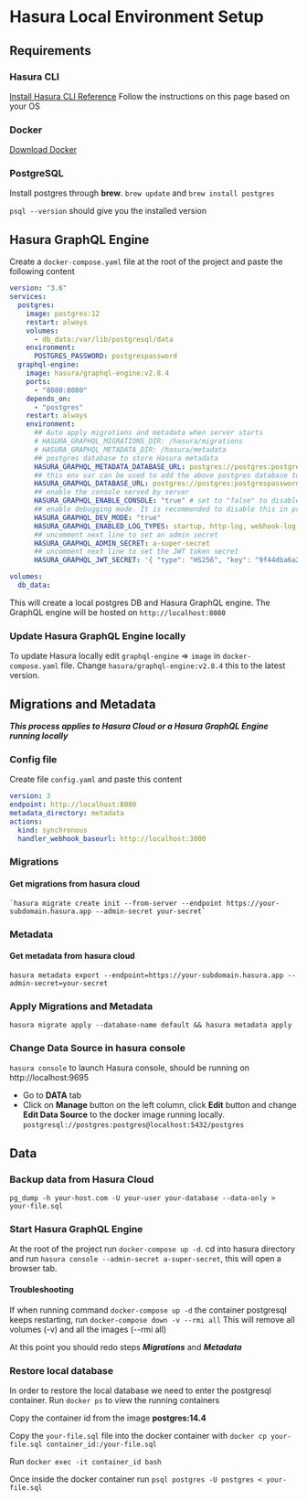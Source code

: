 # Hasura Local Environment Setup

## Requirements

### Hasura CLI

[Install Hasura CLI Reference](https://hasura.io/docs/latest/graphql/core/hasura-cli/install-hasura-cli/) Follow the instructions on this page based on your OS

### Docker

[Download Docker](https://docs.docker.com/desktop/mac/install/)

### PostgreSQL

Install postgres through **brew**. `brew update` and `brew install postgres`

`psql --version` should give you the installed version

## Hasura GraphQL Engine

Create a `docker-compose.yaml` file at the root of the project and paste the following content

```yaml
version: "3.6"
services:
  postgres:
    image: postgres:12
    restart: always
    volumes:
      - db_data:/var/lib/postgresql/data
    environment:
      POSTGRES_PASSWORD: postgrespassword
  graphql-engine:
    image: hasura/graphql-engine:v2.8.4
    ports:
      - "8080:8080"
    depends_on:
      - "postgres"
    restart: always
    environment:
      ## Auto apply migrations and metadata when server starts
      # HASURA_GRAPHQL_MIGRATIONS_DIR: /hasura/migrations
      # HASURA_GRAPHQL_METADATA_DIR: /hasura/metadata
      ## postgres database to store Hasura metadata
      HASURA_GRAPHQL_METADATA_DATABASE_URL: postgres://postgres:postgrespassword@postgres:5432/postgres
      ## this env var can be used to add the above postgres database to Hasura as a data source. this can be removed/updated based on your needs
      HASURA_GRAPHQL_DATABASE_URL: postgres://postgres:postgrespassword@postgres:5432/postgres
      ## enable the console served by server
      HASURA_GRAPHQL_ENABLE_CONSOLE: "true" # set to "false" to disable console
      ## enable debugging mode. It is recommended to disable this in production
      HASURA_GRAPHQL_DEV_MODE: "true"
      HASURA_GRAPHQL_ENABLED_LOG_TYPES: startup, http-log, webhook-log, websocket-log, query-log
      ## uncomment next line to set an admin secret
      HASURA_GRAPHQL_ADMIN_SECRET: a-super-secret
      ## uncomment next line to set the JWT token secret
      HASURA_GRAPHQL_JWT_SECRET: '{ "type": "HS256", "key": "9f44dba6a2009a7e8cf9867e7c25fa6c" }'

volumes:
  db_data:
```

This will create a local postgres DB and Hasura GraphQL engine.
The GraphQL engine will be hosted on `http://localhost:8080`

### Update Hasura GraphQL Engine locally

To update Hasura locally edit `graphql-engine` => `image` in `docker-compose.yaml` file. Change `hasura/graphql-engine:v2.8.4` this to the latest version.

## Migrations and Metadata

**_This process applies to Hasura Cloud or a Hasura GraphQL Engine running locally_**

### Config file

Create file `config.yaml` and paste this content

```yaml
version: 3
endpoint: http://localhost:8080
metadata_directory: metadata
actions:
  kind: synchronous
  handler_webhook_baseurl: http://localhost:3000
```

### Migrations

#### Get migrations from hasura cloud

    `hasura migrate create init --from-server --endpoint https://your-subdomain.hasura.app --admin-secret your-secret`

### Metadata

#### Get metadata from hasura cloud

`hasura metadata export --endpoint=https://your-subdomain.hasura.app --admin-secret=your-secret`

### Apply Migrations and Metadata

`hasura migrate apply --database-name default && hasura metadata apply`

### Change Data Source in hasura console
`hasura console` to launch Hasura console, should be running on http://localhost:9695

- Go to **DATA** tab
- Click on **Manage** button on the left column, click **Edit** button and change **Edit Data Source** to the docker image running locally. `postgresql://postgres:postgres@localhost:5432/postgres`

## Data

### Backup data from Hasura Cloud

`pg_dump -h your-host.com -U your-user your-database --data-only > your-file.sql`

### Start Hasura GraphQL Engine

At the root of the project run `docker-compose up -d`.
cd into hasura directory and run `hasura console --admin-secret a-super-secret`, this will open a browser tab.

#### Troubleshooting

If when running command `docker-compose up -d` the container postgresql keeps restarting, run `docker-compose down -v --rmi all` This will remove all volumes (-v) and all the images (--rmi all)

At this point you should redo steps **_Migrations_** and **_Metadata_**

### Restore local database

In order to restore the local database we need to enter the postgresql container. Run `docker ps` to view the running containers

Copy the container id from the image **postgres:14.4**

Copy the `your-file.sql` file into the docker container with `docker cp your-file.sql container_id:/your-file.sql`

Run `docker exec -it container_id bash`

Once inside the docker container run `psql postgres -U postgres < your-file.sql`
